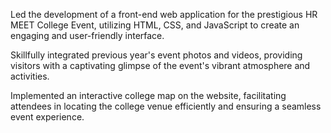 Led the development of a front-end web application for the prestigious HR MEET College Event, utilizing HTML, CSS, and JavaScript to create an engaging and user-friendly interface.

Skillfully integrated previous year's event photos and videos, providing visitors with a captivating glimpse of the event's vibrant atmosphere and activities.

Implemented an interactive college map on the website, facilitating attendees in locating the college venue efficiently and ensuring a seamless event experience.
